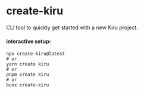 # create-kiru

CLI tool to quickly get started with a new Kiru project.

#### interactive setup:

```
npx create-kiru@latest
# or
yarn create kiru
# or
pnpm create kiru
# or
bunx create-kiru
```
